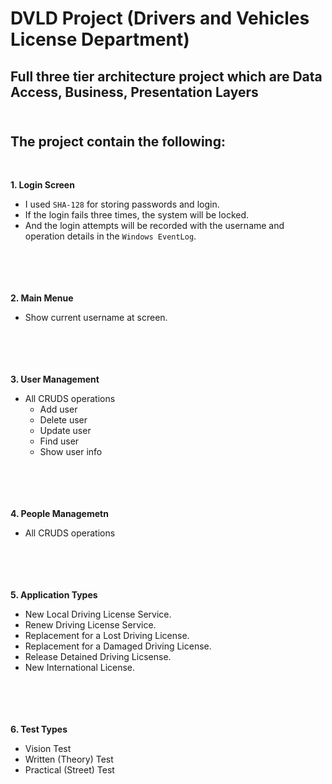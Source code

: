 # DVLD Project (Drivers and Vehicles License Department)<br> 

## Full three tier architecture project which are Data Access, Business, Presentation Layers <br><br> 


The project contain the following:
---------------------------------
<br>


**1. Login Screen**<br>
  - I used `SHA-128` for storing passwords and login. <br>
  - If the login fails three times, the system will be locked.<br>
  - And the login attempts will be recorded with the username and operation details in the `Windows EventLog`.<br>
<br><br><br><br>


**2. Main Menue** <br>
  - Show current username at screen.
<br><br><br><br><br>



**3. User Management**<br>
- All CRUDS operations<br>
  - Add user<br>
  - Delete user<br>
  - Update user<br>
  - Find user<br>
  - Show user info
<br><br><br><br><br>




**4. People Managemetn**<br>
  - All CRUDS operations
<br><br><br><br><br>




**5. Application Types**<br>
 - New Local Driving License Service.<br>
 - Renew Driving License Service.<br>
 - Replacement for a Lost Driving License.<br>
 - Replacement for a Damaged Driving License.<br>
 - Release Detained Driving Licsense.<br>
 - New International License.
<br><br><br><br><br>




**6. Test Types**<br>
 - Vision Test<br>
 - Written (Theory) Test<br>
 - Practical (Street) Test<br>





